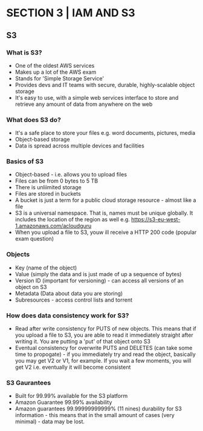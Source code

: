 # SECTION 3 | IAM AND S3

## S3

### What is S3?

- One of the oldest AWS services 
- Makes up a lot of the AWS exam
- Stands for 'Simple Storage Service'
- Provides devs and IT teams with secure, durable, highly-scalable object storage
- It's easy to use, with a simple web services interface to store and retrieve any amount of data from anywhere on the web

### What does S3 do? 

- It's a safe place to store your files e.g. word documents, pictures, media
- Object-based storage
- Data is spread across multiple devices and facilities

### Basics of S3

- Object-based - i.e. allows you to upload files
- Files can be from 0 bytes to 5 TB
- There is unliimited storage
- Files are stored in buckets
- A bucket is just a term for a public cloud storage resource - almost like a file
- S3 is a universal namespace. That is, names must be unique globally. It includes the location of the region as well e.g. https://s3-eu-west-1.amazonaws.com/acloudguru
- When you upload a file to S3, youw ill receive a HTTP 200 code (popular exam question)

### Objects

- Key (name of the object)
- Value (simply the data and is just made of up a sequence of bytes)
- Version ID (important for versioning) - can access all versions of an object on S3
- Metadata (Data about data you are storing)
- Subresources - access control lists and torrent

### How does data consistency work for S3? 

- Read after write consistency for PUTS of new objects. This means that if you upload a file to S3, you are able to read it immediately straight after writing it. You are putting a 'put' of that object onto S3
- Eventual consistency for overwrite PUTS and DELETES (can take some time to propogate) - if you immediately try and read the object, basically you may get V2 or V1, for example. If you wait a few moments, you will get V2 i.e. eventually it will become consistent

### S3 Gaurantees

- Built for 99.99% available for the S3 platform
- Amazon Guarantee 99.99% availability
- Amazon guarantees 99.99999999999% (11 nines) durability for S3 information - this means that in the small amount of cases (very minimal) - data may be lost.  
